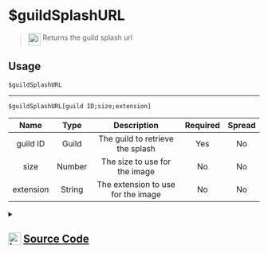 # $guildSplashURL
> <img align="top" src="https://upload.wikimedia.org/wikipedia/commons/thumb/e/e4/Infobox_info_icon.svg/160px-Infobox_info_icon.svg.png?20150409153300" alt="image" width="25" height="auto"> Returns the guild splash url
## Usage
```
$guildSplashURL
```
---
```
$guildSplashURL[guild ID;size;extension]
```
| Name | Type | Description | Required | Spread
| :---: | :---: | :---: | :---: | :---: |
guild ID | Guild | The guild to retrieve the splash | Yes | No
size | Number | The size to use for the image | No | No
extension | String | The extension to use for the image | No | No
<details>
<summary>
    
## <img align="top" src="https://cdn4.iconfinder.com/data/icons/iconsimple-logotypes/512/github-512.png" alt="image" width="25" height="auto">  [Source Code](https://github.com/tryforge/ForgeScript-V2/blob/main/src/native/guildSplashURL.ts)
    
</summary>
    
```ts
import { ImageExtension, ImageSize } from "discord.js"
import { ArgType, NativeFunction, Return } from "../structures"

export default new NativeFunction({
    name: "$guildSplashURL",
    description: "Returns the guild splash url",
    brackets: false,
    args: [
        {
            name: "guild ID",
            description: "The guild to retrieve the splash",
            rest: false,
            required: true,
            type: ArgType.Guild
        },
        {
            name: "size",
            description: "The size to use for the image",
            rest: false,
            type: ArgType.Number
        },
        {
            name: "extension",
            description: "The extension to use for the image",
            rest: false,
            type: ArgType.String
        }
    ],
    unwrap: true,
    execute(ctx, [ g, size, ext ]) {
        return Return.success(
            (g ?? ctx.guild)?.splashURL({
                extension: ext as ImageExtension || undefined,
                size: size as ImageSize || 2048
            })
        )
    },
})
```
    
</details>